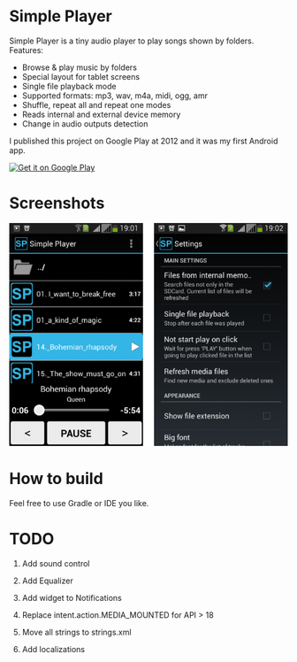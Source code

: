 Simple Player
===========


Simple Player is a tiny audio player to play songs shown by folders.
Features:
- Browse & play music by folders
- Special layout for tablet screens
- Single file playback mode
- Supported formats: mp3, wav, m4a, midi, ogg, amr
- Shuffle, repeat all and repeat one modes
- Reads internal and external device memory
- Change in audio outputs detection

I published this project on Google Play at 2012 and it was my first Android app. 

<a href="https://play.google.com/store/apps/details?id=org.sergez.splayer">
  <img alt="Get it on Google Play"
       src="https://developer.android.com/images/brand/en_generic_rgb_wo_45.png" />
</a>


Screenshots
========
![Screenshot](/screenshots/screen-line.png?raw=true "")

How to build
========
Feel free to use Gradle or IDE you like.


TODO
======== 
1) Add sound control

2) Add Equalizer

3) Add widget to Notifications

4) Replace intent.action.MEDIA_MOUNTED for API > 18

5) Move all strings to strings.xml

6) Add localizations
